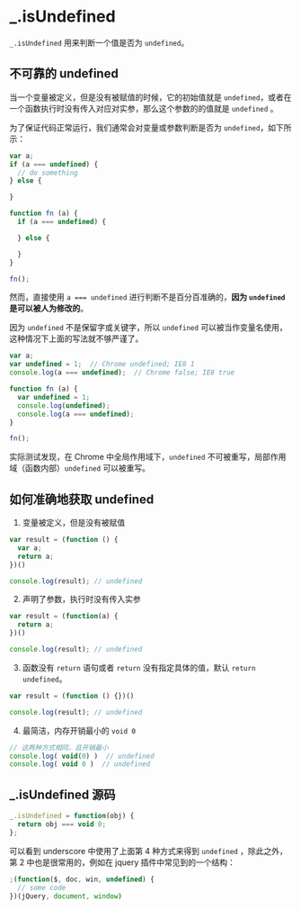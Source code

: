 # _.isUndefined

`_.isUndefined` 用来判断一个值是否为 `undefined`。 

## 不可靠的 undefined

当一个变量被定义，但是没有被赋值的时候，它的初始值就是 `undefined`，或者在一个函数执行时没有传入对应对实参，那么这个参数的的值就是 `undefined` 。

为了保证代码正常运行，我们通常会对变量或参数判断是否为 `undefined`，如下所示：

```js
var a;
if (a === undefined) {
  // do something
} else {

}

function fn (a) {
  if (a === undefined) {

  } else {

  }
}

fn();
```

然而，直接使用 `a === undefined` 进行判断不是百分百准确的，**因为 `undefined` 是可以被人为修改的**。

因为 `undefined` 不是保留字或关键字，所以 `undefined` 可以被当作变量名使用，这种情况下上面的写法就不够严谨了。

```js
var a;
var undefined = 1;  // Chrome undefined; IE8 1
console.log(a === undefined);  // Chrome false; IE8 true

function fn (a) {
  var undefined = 1;
  console.log(undefined);
  console.log(a === undefined);
}

fn();
```

实际测试发现，在 Chrome 中全局作用域下，`undefined` 不可被重写，局部作用域（函数内部）`undefined` 可以被重写。

## 如何准确地获取 undefined

1. 变量被定义，但是没有被赋值

```js
var result = (function () {
  var a;
  return a;
})()

console.log(result); // undefined
```

2. 声明了参数，执行时没有传入实参

```js
var result = (function(a) {
  return a;
})()

console.log(result); // undefined
```

3. 函数没有 `return` 语句或者 `return` 没有指定具体的值，默认 `return undefined`。

```js
var result = (function () {})()

console.log(result); // undefined
```

4. 最简洁，内存开销最小的 `void 0`
```js
// 这两种方式相同，且开销最小
console.log( void(0) )  // undefined
console.log( void 0 )  // undefined
```

## _.isUndefined 源码

```js
_.isUndefined = function(obj) {
  return obj === void 0;
};
```

可以看到 underscore 中使用了上面第 4 种方式来得到 `undefined` ，除此之外，第 2 中也是很常用的，例如在 jquery 插件中常见到的一个结构：

```js
;(function($, doc, win, undefined) {
  // some code
})(jQuery, document, window)
```